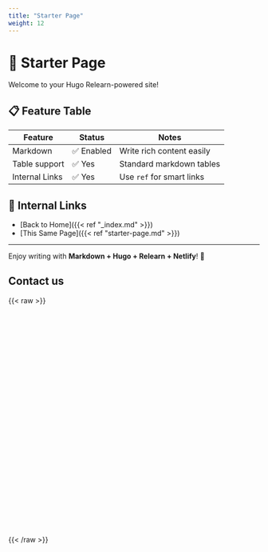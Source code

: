 ```yaml
---
title: "Starter Page"
weight: 12
---
```


# 🚀 Starter Page

Welcome to your Hugo Relearn-powered site!

## 📋 Feature Table

| Feature      | Status     | Notes                      |
|--------------|------------|----------------------------|
| Markdown     | ✅ Enabled | Write rich content easily  |
| Table support| ✅ Yes     | Standard markdown tables   |
| Internal Links | ✅ Yes   | Use `ref` for smart links  |

## 🔗 Internal Links

- [Back to Home]({{< ref "_index.md" >}})
- [This Same Page]({{< ref "starter-page.md" >}})

---

Enjoy writing with **Markdown + Hugo + Relearn + Netlify**! 🎉

## Contact us

{{< raw >}}
<iframe data-tally-src="https://tally.so/embed/w8Dl1r?alignLeft=1&hideTitle=1&transparentBackground=1&dynamicHeight=1" loading="lazy" width="100%" height="447" frameborder="0" marginheight="0" marginwidth="0" title="Contact us"></iframe>
<script>var d=document,w="https://tally.so/widgets/embed.js",v=function(){"undefined"!=typeof Tally?Tally.loadEmbeds():d.querySelectorAll("iframe[data-tally-src]:not([src])").forEach((function(e){e.src=e.dataset.tallySrc}))};if("undefined"!=typeof Tally)v();else if(d.querySelector('script[src="'+w+'"]')==null){var s=d.createElement("script");s.src=w,s.onload=v,s.onerror=v,d.body.appendChild(s);}</script>
{{< /raw >}}
